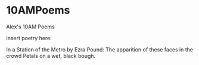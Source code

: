 # 10AMPoems
Alex's 10AM Poems 

insert poetry here:

In a Station of the Metro by Ezra Pound: 
The apparition of these faces in the crowd
Petals on a wet, black bough.
